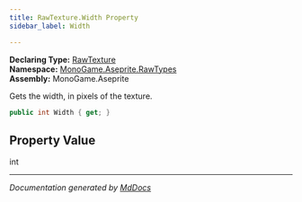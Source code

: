 ```yaml
---
title: RawTexture.Width Property
sidebar_label: Width

---
```


**Declaring Type:** [RawTexture](../)  
**Namespace:** [MonoGame.Aseprite.RawTypes](../../)  
**Assembly:** MonoGame.Aseprite

Gets the width, in pixels of the texture.

```csharp
public int Width { get; }
```

## Property Value

int

___

*Documentation generated by [MdDocs](https://github.com/ap0llo/mddocs)*
